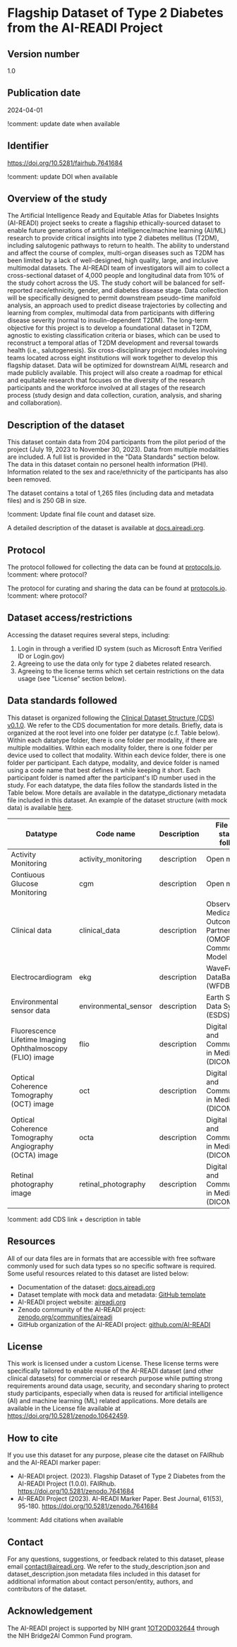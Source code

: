 
# Flagship Dataset of Type 2 Diabetes from the AI-READI Project

## Version number
1.0

## Publication date
2024-04-01

!comment: update date when available

## Identifier
https://doi.org/10.5281/fairhub.7641684

!comment: update DOI when available

## Overview of the study
The Artificial Intelligence Ready and Equitable Atlas for Diabetes Insights (AI-READI) project seeks to create a flagship ethically-sourced dataset to enable future generations of artificial intelligence/machine learning (AI/ML) research to provide critical insights into type 2 diabetes mellitus (T2DM), including salutogenic pathways to return to health. The ability to understand and affect the course of complex, multi-organ diseases such as T2DM has been limited by a lack of well-designed, high quality, large, and inclusive multimodal datasets. The AI-READI team of investigators will aim to collect a cross-sectional dataset of 4,000 people and longitudinal data from 10% of the study cohort across the US. The study cohort will be balanced for self-reported race/ethnicity, gender, and diabetes disease stage. Data collection will be specifically designed to permit downstream pseudo-time manifold analysis, an approach used to predict disease trajectories by collecting and learning from complex, multimodal data from participants with differing disease severity (normal to insulin-dependent T2DM). The long-term objective for this project is to develop a foundational dataset in T2DM, agnostic to existing classification criteria or biases, which can be used to reconstruct a temporal atlas of T2DM development and reversal towards health (i.e., salutogenesis). Six cross-disciplinary project modules involving teams located across eight institutions will work together to develop this flagship dataset. Data will be optimized for downstream AI/ML research and made publicly available. This project will also create a roadmap for ethical and equitable research that focuses on the diversity of the research participants and the workforce involved at all stages of the research process (study design and data collection, curation, analysis, and sharing and collaboration).

## Description of the dataset
This dataset contain data from 204 participants from the pilot period of the project (July 19, 2023 to November 30, 2023). Data from multiple modalities are included. A full list is provided in the "Data Standards" section below. The data in this dataset contain no personel health information (PHI). Information related to the sex and race/ethnicity of the participants has also been removed.

The dataset contains a total of 1,265 files (including data and metadata files) and is 250 GB in size.

!comment: Update final file count and dataset size.

A detailed description of the dataset is available at [docs.aireadi.org](https://docs.aireadi.org/).

## Protocol
The protocol followed for collecting the data can be found at [protocols.io](https://protocols.io/).
!comment: where protocol?

The protocol for curating and sharing the data can be found at [protocols.io](https://protocols.io/). 
!comment: where protocol?

## Dataset access/restrictions
Accessing the dataset requires several steps, including:
1. Login in through a verified ID system (such as Microsoft Entra Verified ID or Login.gov)
2. Agreeing to use the data only for type 2 diabetes related research.
3. Agreeing to the license terms which set certain restrictions on the data usage (see "License" section below). 

## Data standards followed
This dataset is organized following the [Clinical Dataset Structure (CDS) v0.1.0](https://github.com/AI-READI/high-level-dataset-structure). We refer to the CDS documentation for more details. Briefly, data is organized at the root level into one folder per datatype (c.f. Table below). Within each datatype folder, there is one folder per modality, if there are multiple modalities. Within each modality folder, there is one folder per device used to collect that modality. Within each device folder, there is one folder per participant. Each datype, modality, and device folder is named using a code name that best defines it while keeping it short. Each participant folder is named after the participant's ID number used in the study. For each datatype, the data files follow the standards listed in the Table below. More details are available in the datatype_dictionary metadata file included in this dataset. An example of the dataset structure (with mock data) is available [here](https://github.com/AI-READI/ai-readi-dataset-template/tree/main/versions).

| Datatype      | Code name | Description | File format standard followed |
| ----------- | ----------- | ----------- | ----------- 
| Activity Monitoring      | activity_monitoring  | description | Open mHealth
| Contiuous Glucose Monitoring   | cgm      | description | Open mHealth
| Clinical data     | clinical_data  | description | Observational Medical Outcomes Partnership (OMOP) Common Data Model (CDM)
| Electrocardiogram    | ekg  | description | WaveForm DataBase (WFDB)
| Environmental sensor data    | environmental_sensor  | description | Earth Science Data Systems (ESDS) format
| Fluorescence Lifetime Imaging Ophthalmoscopy (FLIO) image   | flio | description | Digital Imaging and Communications in Medicine (DICOM)
| Optical Coherence Tomography (OCT) image  | oct  | description | Digital Imaging and Communications in Medicine (DICOM)
| Optical Coherence Tomography Angiography (OCTA) image  | octa  | description | Digital Imaging and Communications in Medicine (DICOM)
| Retinal photography image    | retinal_photography  | description | Digital Imaging and Communications in Medicine (DICOM)


!comment: add CDS link + description in table

## Resources
All of our data files are in formats that are accessible with free software commonly used for such data types so no specific software is required. Some useful resources related to this dataset are listed below:
- Documentation of the dataset: [docs.aireadi.org](https://docs.aireadi.org/)
- Dataset template with mock data and metadata: [GitHub template](https://github.com/AI-READI/ai-readi-dataset-template/tree/main/versions)
- AI-READI project website: [aireadi.org](https://aireadi.org/)
- Zenodo community of the AI-READI project: [zenodo.org/communities/aireadi](https://zenodo.org/communities/aireadi)
- GitHub organization of the AI-READI project: [github.com/AI-READI](https://github.com/AI-READI)

## License
This work is licensed under a custom License. These license terms were specifically tailored to enable reuse of the AI-READI dataset (and other clinical datasets) for commercial or research purpose while putting strong requirements around data usage, security, and secondary sharing to protect study participants, especially when data is reused for artificial intelligence (AI) and machine learning (ML) related applications. More details are available in the License file available at https://doi.org/10.5281/zenodo.10642459. 

## How to cite
 If you use this dataset for any purpose, please cite the dataset on FAIRhub and the AI-READI marker paper:
 - AI-READI project. (2023). Flagship Dataset of Type 2 Diabetes from the AI-READI Project (1.0.0). FAIRhub. https://doi.org/10.5281/zenodo.7641684
 - AI-READI Project (2023). AI-READI Marker Paper. Best Journal, 61(53), 95-180. https://doi.org/10.5281/zenodo.7641684

 !comment: Add citations when available

## Contact
For any questions, suggestions, or feedback related to this dataset, please email contact@aireadi.org. We refer to the study_description.json and dataset_description.json metadata files included in this dataset for additional information about contact person/entity, authors, and contributors of the dataset.

## Acknowledgement
The AI-READI project is supported by NIH grant [1OT2OD032644](https://reporter.nih.gov/search/1ADgncihCk6fdMRJdCnBjg/project-details/10471118) through the NIH Bridge2AI Common Fund program.
